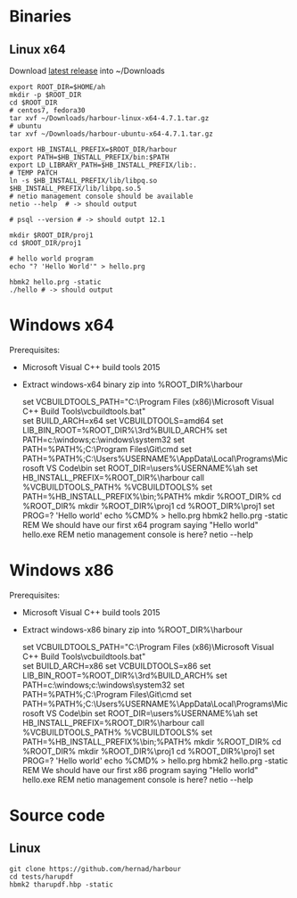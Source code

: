# Binaries

## Linux x64

Download [latest release](https://github.com/hernad/harbour/releases) into ~/Downloads

    export ROOT_DIR=$HOME/ah
    mkdir -p $ROOT_DIR
    cd $ROOT_DIR
    # centos7, fedora30
    tar xvf ~/Downloads/harbour-linux-x64-4.7.1.tar.gz
    # ubuntu
    tar xvf ~/Downloads/harbour-ubuntu-x64-4.7.1.tar.gz

    export HB_INSTALL_PREFIX=$ROOT_DIR/harbour
    export PATH=$HB_INSTALL_PREFIX/bin:$PATH
    export LD_LIBRARY_PATH=$HB_INSTALL_PREFIX/lib:.
    # TEMP PATCH
    ln -s $HB_INSTALL_PREFIX/lib/libpq.so $HB_INSTALL_PREFIX/lib/libpq.so.5
    # netio management console should be available
    netio --help  # -> should output

    # psql --version # -> should outpt 12.1

    mkdir $ROOT_DIR/proj1
    cd $ROOT_DIR/proj1

    # hello world program 
    echo "? 'Hello World'" > hello.prg

    hbmk2 hello.prg -static
    ./hello # -> should output


# Windows x64

Prerequisites: 
- Microsoft Visual C++ build tools 2015
- Extract windows-x64 binary zip into %ROOT_DIR%\harbour

    set VCBUILDTOOLS_PATH="C:\Program Files (x86)\Microsoft Visual C++ Build Tools\vcbuildtools.bat"    
    set BUILD_ARCH=x64
    set VCBUILDTOOLS=amd64
    set LIB_BIN_ROOT=%ROOT_DIR%\3rd\%BUILD_ARCH%
    set PATH=c:\windows;c:\windows\system32
    set PATH=%PATH%;C:\Program Files\Git\cmd
    set PATH=%PATH%;C:\Users\%USERNAME%\AppData\Local\Programs\Microsoft VS Code\bin
    set ROOT_DIR=\users\%USERNAME%\ah
    set HB_INSTALL_PREFIX=%ROOT_DIR%\harbour
    call %VCBUILDTOOLS_PATH% %VCBUILDTOOLS%
    set PATH=%HB_INSTALL_PREFIX%\bin;%PATH%
    mkdir %ROOT_DIR%
    cd %ROOT_DIR%
    mkdir %ROOT_DIR%\proj1
    cd %ROOT_DIR%\proj1
    set PROG=? 'Hello world'
    echo %CMD% > hello.prg
    hbmk2 hello.prg -static
    REM We should have our first x64 program saying "Hello world"
    hello.exe
    REM netio management console is here?
    netio --help

# Windows x86

Prerequisites: 
- Microsoft Visual C++ build tools 2015
- Extract windows-x86 binary zip into %ROOT_DIR%\harbour

    set VCBUILDTOOLS_PATH="C:\Program Files (x86)\Microsoft Visual C++ Build Tools\vcbuildtools.bat"    
    set BUILD_ARCH=x86
    set VCBUILDTOOLS=x86
    set LIB_BIN_ROOT=%ROOT_DIR%\3rd\%BUILD_ARCH%
    set PATH=c:\windows;c:\windows\system32
    set PATH=%PATH%;C:\Program Files\Git\cmd
    set PATH=%PATH%;C:\Users\%USERNAME%\AppData\Local\Programs\Microsoft VS Code\bin
    set ROOT_DIR=\users\%USERNAME%\ah
    set HB_INSTALL_PREFIX=%ROOT_DIR%\harbour
    call %VCBUILDTOOLS_PATH% %VCBUILDTOOLS%
    set PATH=%HB_INSTALL_PREFIX%\bin;%PATH%
    mkdir %ROOT_DIR%
    cd %ROOT_DIR%
    mkdir %ROOT_DIR%\proj1
    cd %ROOT_DIR%\proj1
    set PROG=? 'Hello world'
    echo %CMD% > hello.prg
    hbmk2 hello.prg -static
    REM We should have our first x86 program saying "Hello world"
    hello.exe
    REM netio management console is here?
    netio --help

# Source code

## Linux

    git clone https://github.com/hernad/harbour
    cd tests/harupdf
    hbmk2 tharupdf.hbp -static

